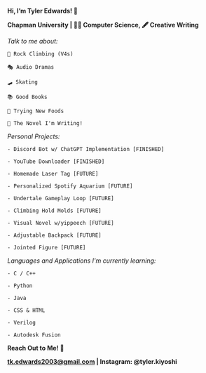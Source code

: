 **Hi, I’m Tyler Edwards! 👋**

**Chapman University | 🧑‍💻 Computer Science, 🖋 Creative Writing**



*Talk to me about:* 

    🧗 Rock Climbing (V4s)
	
    🎭 Audio Dramas
	
    🛹 Skating 
	
    📚 Good Books 
	
    🥘 Trying New Foods
	
    📝 The Novel I'm Writing! 


*Personal Projects:*

    - Discord Bot w/ ChatGPT Implementation [FINISHED] 
	
    - YouTube Downloader [FINISHED] 
	
    - Homemade Laser Tag [FUTURE] 
	
    - Personalized Spotify Aquarium [FUTURE] 
	
    - Undertale Gameplay Loop [FUTURE] 
	
    - Climbing Hold Molds [FUTURE] 
	
    - Visual Novel w/yippeech [FUTURE] 
	
    - Adjustable Backpack [FUTURE] 
	
    - Jointed Figure [FUTURE] 


*Languages and Applications I'm currently learning:*

    - C / C++
	
    - Python
	
    - Java 
	
    - CSS & HTML
	
    - Verilog 
	
    - Autodesk Fusion

**Reach Out to Me! 🤝**

**tk.edwards2003@gmail.com | Instagram: @tyler.kiyoshi**
